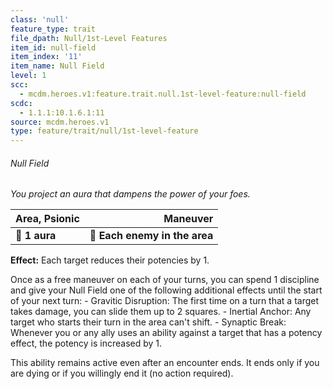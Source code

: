 ```yaml
---
class: 'null'
feature_type: trait
file_dpath: Null/1st-Level Features
item_id: null-field
item_index: '11'
item_name: Null Field
level: 1
scc:
  - mcdm.heroes.v1:feature.trait.null.1st-level-feature:null-field
scdc:
  - 1.1.1:10.1.6.1:11
source: mcdm.heroes.v1
type: feature/trait/null/1st-level-feature
---
```


###### Null Field

*You project an aura that dampens the power of your foes.*

| **Area, Psionic** |                  **Maneuver** |
| ----------------- | ----------------------------: |
| **📏 1 aura**     | **🎯 Each enemy in the area** |

**Effect:** Each target reduces their potencies by 1.

Once as a free maneuver on each of your turns, you can spend 1 discipline and give your Null Field one of the following additional effects until the start of your next turn: - Gravitic Disruption: The first time on a turn that a target takes damage, you can slide them up to 2 squares. - Inertial Anchor: Any target who starts their turn in the area can't shift. - Synaptic Break: Whenever you or any ally uses an ability against a target that has a potency effect, the potency is increased by 1.

This ability remains active even after an encounter ends. It ends only if you are dying or if you willingly end it (no action required).
